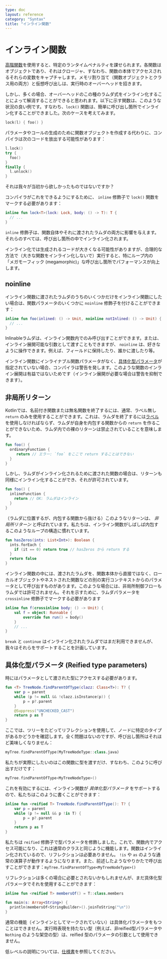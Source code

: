 ```yaml
---
type: doc
layout: reference
category: "Syntax"
title: "インライン関数"
---
```


<!--original
---
type: doc
layout: reference
category: "Syntax"
title: "Inline Functions"
---
-->

# インライン関数

<!--original
# Inline Functions
-->

[高階関数](lambdas.html)を使用すると、特定のランタイムペナルティを課せられます。各関数はオブジェクトであり、それはクロージャ、すなわち、関数の本体でアクセスされるそれらの変数をキャプチャします。メモリ割り当て（関数オブジェクトとクラス用の両方）と仮想呼び出しは、実行時のオーバーヘッドを招きます。

<!--original
Using [higher-order functions](lambdas.html) imposes certain runtime penalties: each function is an object, and it captures a closure,
i.e. those variables that are accessed in the body of the function.
Memory allocations (both for function objects and classes) and virtual calls introduce runtime overhead.
-->

しかし、多くの場合、オーバーヘッドのこの種のラムダ式をインライン化することによって解消することができると思われます。以下に示す関数は、このような状況の良い例です。すなわち、`lock()` 関数は、簡単に呼び出し箇所でインライン化することができました。次のケースを考えてみます。

<!--original
But it appears that in many cases this kind of overhead can be eliminated by inlining the lambda expressions.
The functions shown above are good examples of this situation. I.e., the `lock()` function could be easily inlined at call-sites.
Consider the following case:
-->

``` kotlin
lock(l) { foo() }
```

<!--original
``` kotlin
lock(l) { foo() }
```
-->

パラメータやコールの生成のために関数オブジェクトを作成する代わりに、コンパイラは次のコードを放出する可能性があります：

<!--original
Instead of creating a function object for the parameter and generating a call, the compiler could emit the following code
-->

``` kotlin
l.lock()
try {
  foo()
}
finally {
  l.unlock()
}
```

<!--original
``` kotlin
l.lock()
try {
  foo()
}
finally {
  l.unlock()
}
```
-->

それは我々が当初から欲しかったものではないですか？

<!--original
Isn't it what we wanted from the very beginning?
-->

コンパイラがこれをできるようにするために、 `inline` 修飾子で `lock()` 関数をマークする必要があります：

<!--original
To make the compiler do this, we need to mark the `lock()` function with the `inline` modifier:
-->

``` kotlin
inline fun lock<T>(lock: Lock, body: () -> T): T {
  // ...
}
```

<!--original
``` kotlin
inline fun lock<T>(lock: Lock, body: () -> T): T {
  // ...
}
```
-->

`inline` 修飾子は、関数自体やそれに渡されたラムダの両方に影響を与えます。それらのすべては、呼び出し箇所の中でインライン化されます。

<!--original
The `inline` modifier affects both the function itself and the lambdas passed to it: all of those will be inlined
into the call site.
-->

インライン化では生成されるコードが大きくなる可能性がありますが、合理的な方法で（大きな関数をインライン化しないで）実行すると、特にループ内の 「メガモーフィック (megamorphic)」な呼び出し箇所でパフォーマンスが向上します。

<!--original
Inlining may cause the generated code to grow, but if we do it in a reasonable way (do not inline big functions)
it will pay off in performance, especially at "megamorphic" call-sites inside loops.
-->

## noinline

<!--original
## noinline
-->

インライン関数に渡されたラムダのうちのいくつかだけをインライン関数にしたい場合は、関数パラメータのいくつかに `noinline` 修飾子を付けることができます：

<!--original
In case you want only some of the lambdas passed to an inline function to be inlined, you can mark some of your function
parameters with the `noinline` modifier:
-->

``` kotlin
inline fun foo(inlined: () -> Unit, noinline notInlined: () -> Unit) {
  // ...
}
```

<!--original
``` kotlin
inline fun foo(inlined: () -> Unit, noinline notInlined: () -> Unit) {
  // ...
}
```
-->

Inlinableラムダは、インライン関数内でのみ呼び出すことができます。または、インライン展開可能な引数として渡すこともできますが、 `noinline` は、好きなように操作できます。例えば、フィールドに保持したり、誰かに渡したり等。

<!--original
Inlinable lambdas can only be called inside the inline functions or passed as inlinable arguments,
but `noinline` ones can be manipulated in any way we like: stored in fields, passed around etc.
-->

インライン関数にインライナブル関数パラメータがなく、[具体化型パラメータ](#reified-type-parameters)が指定されていない場合、コンパイラは警告を発します。このような関数のインライン展開は有益ではないためです（インライン展開が必要な場合は警告を抑制できます）。

<!--original
Note that if an inline function has no inlinable function parameters and no
[reified type parameters](#reified-type-parameters), the compiler will issue a warning, since inlining such functions is
 very unlikely to be beneficial (you can suppress the warning if you are sure the inlining is needed).
-->

## 非局所リターン

<!--original
## Non-local returns
-->

Kotlinでは、名前付き関数または無名関数を終了するには、通常、ラベル無し `return` のみを使用することができます。これは、ラムダを終了するには[ラベル](returns.html#return-at-labels)を使用しなければならず、ラムダが自身を内包する関数からの `return` を作ることができないため、ラムダ内での裸のリターンは禁止されていることを意味します。

<!--original
In Kotlin, we can only use a normal, unqualified `return` to exit a named function or an anonymous function.
This means that to exit a lambda, we have to use a [label](returns.html#return-at-labels), and a bare `return` is forbidden
inside a lambda, because a lambda can not make the enclosing function return:
-->

``` kotlin
fun foo() {
  ordinaryFunction {
     return // エラー: `foo` をここで return することはできない
  }
}
```

<!--original
``` kotlin
fun foo() {
  ordinaryFunction {
     return // ERROR: can not make `foo` return here
  }
}
```
-->

しかし、ラムダがインライン化されるために渡された関数の場合は、リターンも同様にインライン化することができ、それが許可されています。

<!--original
But if the function the lambda is passed to is inlined, the return can be inlined as well, so it is allowed:
-->

``` kotlin
fun foo() {
  inlineFunction {
    return // OK: ラムダはインライン
  }
}
```

<!--original
``` kotlin
fun foo() {
  inlineFunction {
    return // OK: the lambda is inlined
  }
}
```
-->

（ラムダに位置するが、内包する関数から抜ける）このようなリターンは、 *非局所リターン* と呼ばれています。私たちは、インライン関数がしばしば内包するこのようなループの構造に慣れています。

<!--original
Such returns (located in a lambda, but exiting the enclosing function) are called *non-local* returns. We are used to
this sort of constructs in loops, which inline functions often enclose:
-->

``` kotlin
fun hasZeros(ints: List<Int>): Boolean {
  ints.forEach {
    if (it == 0) return true // hasZeros から return する
  }
  return false
}
```

<!--original
``` kotlin
fun hasZeros(ints: List<Int>): Boolean {
  ints.forEach {
    if (it == 0) return true // returns from hasZeros
  }
  return false
}
```
-->

インライン関数の中には、渡されたラムダを、関数本体から直接ではなく、ローカルオブジェクトやネストされた関数などの別の実行コンテキストからのパラメータとして呼び出すものがあります。このような場合には、非局所制御フローもラムダでは許可されません。それを示すために、ラムダパラメータを `crossinline` 修飾子でマークする必要があります

<!--original
Note that some inline functions may call the lambdas passed to them as parameters not directly from the function body,
but from another execution context, such as a local object or a nested function. In such cases, non-local control flow
is also not allowed in the lambdas. To indicate that, the lambda parameter needs to be marked with
the `crossinline` modifier:
-->

``` kotlin
inline fun f(crossinline body: () -> Unit) {
    val f = object: Runnable {
        override fun run() = body()
    }
    // ...
}
```


<!--original
``` kotlin
inline fun f(crossinline body: () -> Unit) {
    val f = object: Runnable {
        override fun run() = body()
    }
    // ...
}
```

-->

`break` と `continue` はインライン化されたラムダではまだ利用できませんが、我々はそれらをサポートすることを計画しています。

<!--original
> `break` and `continue` are not yet available in inlined lambdas, but we are planning to support them too
-->

## 具体化型パラメータ (Reified type parameters)

<!--original
## Reified type parameters
-->

時にはパラメータとして渡された型にアクセスする必要があります。

<!--original
Sometimes we need to access a type passed to us as a parameter:
-->

``` kotlin
fun <T> TreeNode.findParentOfType(clazz: Class<T>): T? {
    var p = parent
    while (p != null && !clazz.isInstance(p)) {
        p = p?.parent
    }
    @Suppress("UNCHECKED_CAST")
    return p as T
}
```

<!--original
``` kotlin
fun <T> TreeNode.findParentOfType(clazz: Class<T>): T? {
    var p = parent
    while (p != null && !clazz.isInstance(p)) {
        p = p?.parent
    }
    @Suppress("UNCHECKED_CAST")
    return p as T
}
```
-->

ここでは、ツリーをたどってリフレクションを使用して、ノードに特定のタイプがあるかどうかを確認します。全く問題はないのですが、呼び出し箇所はそれほど美味しくなりません：

<!--original
Here, we walk up a tree and use reflection to check if a node has a certain type.
It’s all fine, but the call site is not very pretty:
-->

``` kotlin
myTree.findParentOfType(MyTreeNodeType::class.java)
```

<!--original
``` kotlin
myTree.findParentOfType(MyTreeNodeType::class.java)
```
-->

私たちが実際にしたいのはこの関数に型を渡すだけ、すなわち、このように呼び出すだけです：

<!--original
What we actually want is simply pass a type to this function, i.e. call it like this:
-->

``` kotlin
myTree.findParentOfType<MyTreeNodeType>()
```

<!--original
``` kotlin
myTree.findParentOfType<MyTreeNodeType>()
```
-->

これを有効にするには、インライン関数が *具体化型パラメータ* をサポートするので、私たちはこのように書くことができます：

<!--original
To enable this, inline functions support *reified type parameters*, so we can write something like this:
-->

``` kotlin
inline fun <reified T> TreeNode.findParentOfType(): T? {
    var p = parent
    while (p != null && p !is T) {
        p = p?.parent
    }
    return p as T
}
```

<!--original
``` kotlin
inline fun <reified T> TreeNode.findParentOfType(): T? {
    var p = parent
    while (p != null && p !is T) {
        p = p?.parent
    }
    return p as T
}
```
-->

私たちは `reified` 修飾子で型パラメータを修飾しました。これで、関数内でアクセス可能になり、これは通常のクラスと同じように機能します。関数はインライン化されているので、リフレクションは必要ありません。 `!is` や `as` のような通常の演算子が動作するようになります。また、前述したようなやりかたで呼び出すことができます：`myTree.findParentOfType<MyTreeNodeType>()`

<!--original
We qualified the type parameter with the `reified` modifier, now it’s accessible inside the function,
almost as if it were a normal class. Since the function is inlined, no reflection is needed, normal operators like `!is`
and `as` are working now. Also, we can call it as mentioned above: `myTree.findParentOfType<MyTreeNodeType>()`.
-->

リフレクションは多くの場合に必要とされないかもしれませんが、まだ具体化型パラメータでそれを使用することができます：

<!--original
Though reflection may not be needed in many cases, we can still use it with a reified type parameter:
-->

``` kotlin
inline fun <reified T> membersOf() = T::class.members

fun main(s: Array<String>) {
  println(membersOf<StringBuilder>().joinToString("\n"))
}
```

<!--original
``` kotlin
inline fun <reified T> membersOf() = T::class.members

fun main(s: Array<String>) {
  println(membersOf<StringBuilder>().joinToString("\n"))
}
```
-->

通常の機能（インラインとしてマークされていない）は具体化パラメータをもつことはできません。実行時表現を持たない型（例えば、非reified型パラメータや `Nothing` のような架空の型）は、reified 型のパラメータの引数として使用できません。

<!--original
Normal functions (not marked as inline) can not have reified parameters.
A type that does not have a run-time representation (e.g. a non-reified type parameter or a fictitious type like `Nothing`)
can not be used as an argument for a reified type parameter.
-->

低レベルの説明については、[仕様書](https://github.com/JetBrains/kotlin/blob/master/spec-docs/reified-type-parameters.md)を参照してください。

<!--original
For a low-level description, see the [spec document](https://github.com/JetBrains/kotlin/blob/master/spec-docs/reified-type-parameters.md).
-->